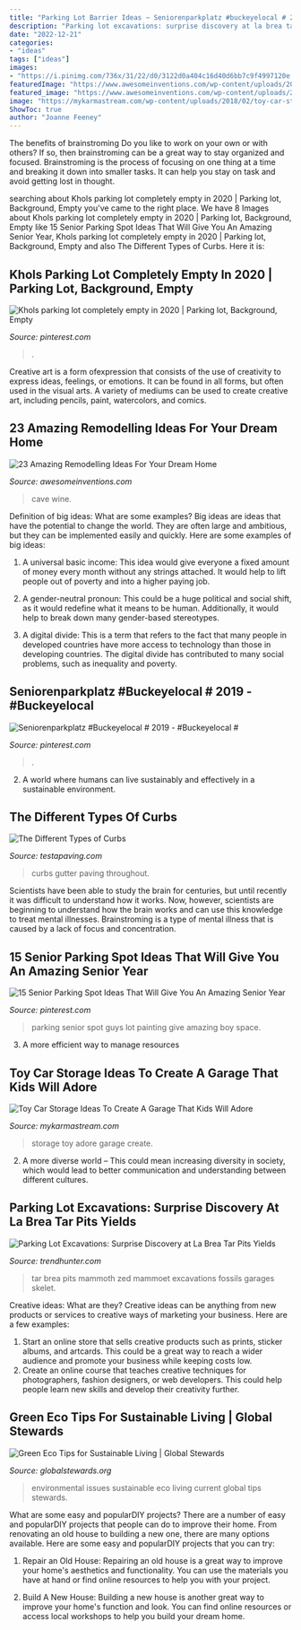 ```yaml
---
title: "Parking Lot Barrier Ideas ~ Seniorenparkplatz #buckeyelocal # 2019"
description: "Parking lot excavations: surprise discovery at la brea tar pits yields"
date: "2022-12-21"
categories:
- "ideas"
tags: ["ideas"]
images:
- "https://i.pinimg.com/736x/31/22/d0/3122d0a404c16d40d6bb7c9f4997120e.jpg"
featuredImage: "https://www.awesomeinventions.com/wp-content/uploads/2014/11/wine-cave.jpg"
featured_image: "https://www.awesomeinventions.com/wp-content/uploads/2014/11/wine-cave.jpg"
image: "https://mykarmastream.com/wp-content/uploads/2018/02/toy-car-storage-11-.jpg"
ShowToc: true
author: "Joanne Feeney"
---
```



The benefits of brainstroming
Do you like to work on your own or with others? If so, then brainstroming can be a great way to stay organized and focused. Brainstroming is the process of focusing on one thing at a time and breaking it down into smaller tasks. It can help you stay on task and avoid getting lost in thought.

	

		
searching about Khols parking lot completely empty in 2020 | Parking lot, Background, Empty you've came to the right place. We have 8 Images about Khols parking lot completely empty in 2020 | Parking lot, Background, Empty like 15 Senior Parking Spot Ideas That Will Give You An Amazing Senior Year, Khols parking lot completely empty in 2020 | Parking lot, Background, Empty and also The Different Types of Curbs. Here it is:
		
    
## Khols Parking Lot Completely Empty In 2020 | Parking Lot, Background, Empty

<img loading=lazy src="https://i.pinimg.com/736x/32/ef/9f/32ef9f2b90ffee7a21cbc37eeb670a67.jpg" onerror="this.onerror=null;this.src='https://tse1.mm.bing.net/th?id=OIP.pkm74Fu-xAj1vJti-wMicwHaFj&amp;pid=15.1';" alt="Khols parking lot completely empty in 2020 | Parking lot, Background, Empty">

_Source: pinterest.com_

>. 

	

Creative art is a form ofexpression that consists of the use of creativity to express ideas, feelings, or emotions. It can be found in all forms, but often used in the visual arts. A variety of mediums can be used to create creative art, including pencils, paint, watercolors, and comics.

    
## 23 Amazing Remodelling Ideas For Your Dream Home

<img loading=lazy src="https://www.awesomeinventions.com/wp-content/uploads/2014/11/wine-cave.jpg" onerror="this.onerror=null;this.src='https://tse4.mm.bing.net/th?id=OIP.yam3-YpRjdYM9OpA1hWnNADLEy&amp;pid=15.1';" alt="23 Amazing Remodelling Ideas For Your Dream Home">

_Source: awesomeinventions.com_

>cave wine. 

	

Definition of big ideas: What are some examples?
Big ideas are ideas that have the potential to change the world. They are often large and ambitious, but they can be implemented easily and quickly. Here are some examples of big ideas:
1. A universal basic income: This idea would give everyone a fixed amount of money every month without any strings attached. It would help to lift people out of poverty and into a higher paying job.

2. A gender-neutral pronoun: This could be a huge political and social shift, as it would redefine what it means to be human. Additionally, it would help to break down many gender-based stereotypes.

3. A digital divide: This is a term that refers to the fact that many people in developed countries have more access to technology than those in developing countries. The digital divide has contributed to many social problems, such as inequality and poverty.

    
## Seniorenparkplatz #Buckeyelocal # 2019 - #Buckeyelocal #

<img loading=lazy src="https://i.pinimg.com/736x/09/fb/36/09fb3680d5dc97fae2746e6b36ce18b6.jpg" onerror="this.onerror=null;this.src='https://tse2.mm.bing.net/th?id=OIP.WlBbFF1JYJyfIjUY6LtOeAHaJ3&amp;pid=15.1';" alt="Seniorenparkplatz #Buckeyelocal # 2019 - #Buckeyelocal #">

_Source: pinterest.com_

>. 

	

2. A world where humans can live sustainably and effectively in a sustainable environment. 

    
## The Different Types Of Curbs

<img loading=lazy src="https://www.testapaving.com/wp-content/uploads/2015/02/concrete_gutter_1_lrg.jpg" onerror="this.onerror=null;this.src='https://tse2.mm.bing.net/th?id=OIP.JGOaRKB7O3Lor2m7klAtHAHaFN&amp;pid=15.1';" alt="The Different Types of Curbs">

_Source: testapaving.com_

>curbs gutter paving throughout. 

	

Scientists have been able to study the brain for centuries, but until recently it was difficult to understand how it works. Now, however, scientists are beginning to understand how the brain works and can use this knowledge to treat mental illnesses. Brainstroming is a type of mental illness that is caused by a lack of focus and concentration.

    
## 15 Senior Parking Spot Ideas That Will Give You An Amazing Senior Year

<img loading=lazy src="https://i.pinimg.com/736x/31/22/d0/3122d0a404c16d40d6bb7c9f4997120e.jpg" onerror="this.onerror=null;this.src='https://tse2.mm.bing.net/th?id=OIP.vs2HgvtCwImMUWLl4-nx5QHaJ3&amp;pid=15.1';" alt="15 Senior Parking Spot Ideas That Will Give You An Amazing Senior Year">

_Source: pinterest.com_

>parking senior spot guys lot painting give amazing boy space. 

	

3. A more efficient way to manage resources

    
## Toy Car Storage Ideas To Create A Garage That Kids Will Adore

<img loading=lazy src="https://mykarmastream.com/wp-content/uploads/2018/02/toy-car-storage-11-.jpg" onerror="this.onerror=null;this.src='https://tse4.mm.bing.net/th?id=OIP.C8jHUrACzw9u25ueivmjtQHaKa&amp;pid=15.1';" alt="Toy Car Storage Ideas To Create A Garage That Kids Will Adore">

_Source: mykarmastream.com_

>storage toy adore garage create. 

	

2. A more diverse world – This could mean increasing diversity in society, which would lead to better communication and understanding between different cultures.

    
## Parking Lot Excavations: Surprise Discovery At La Brea Tar Pits Yields

<img loading=lazy src="https://cdn.trendhunterstatic.com/thumbs/la-brea-tar-pits-zed-mammoth.jpeg" onerror="this.onerror=null;this.src='https://tse4.mm.bing.net/th?id=OIP.HCkfTIv31eYV3UmTQkVlTAHaET&amp;pid=15.1';" alt="Parking Lot Excavations: Surprise Discovery at La Brea Tar Pits Yields">

_Source: trendhunter.com_

>tar brea pits mammoth zed mammoet excavations fossils garages skelet. 

	

Creative ideas: What are they?
Creative ideas can be anything from new products or services to creative ways of marketing your business. Here are a few examples:
1. Start an online store that sells creative products such as prints, sticker albums, and artcards. This could be a great way to reach a wider audience and promote your business while keeping costs low.
2. Create an online course that teaches creative techniques for photographers, fashion designers, or web developers. This could help people learn new skills and develop their creativity further.

    
## Green Eco Tips For Sustainable Living | Global Stewards

<img loading=lazy src="http://www.globalstewards.org/images/sustainable-eco-tips-images/environmental-issues.jpg" onerror="this.onerror=null;this.src='https://tse1.mm.bing.net/th?id=OIP.KbgRQgxl4OIa31elErSacQHaEh&amp;pid=15.1';" alt="Green Eco Tips for Sustainable Living | Global Stewards">

_Source: globalstewards.org_

>environmental issues sustainable eco living current global tips stewards. 

	

What are some easy and popularDIY projects?
There are a number of easy and popularDIY projects that people can do to improve their home. From renovating an old house to building a new one, there are many options available. Here are some easy and popularDIY projects that you can try:
1. Repair an Old House: Repairing an old house is a great way to improve your home's aesthetics and functionality. You can use the materials you have at hand or find online resources to help you with your project.

2. Build A New House: Building a new house is another great way to improve your home's function and look. You can find online resources or access local workshops to help you build your dream home.


